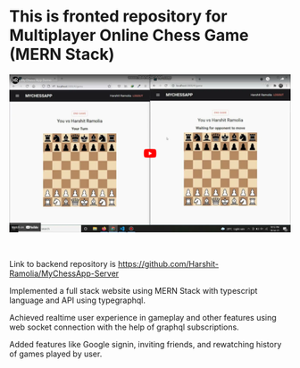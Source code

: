 # This is fronted repository for Multiplayer Online Chess Game (MERN Stack)

[![Link to Demo Video](images/Youtube.png)](https://www.youtube.com/watch?v=zy6WB7diuQk)

<br />

Link to backend repository is https://github.com/Harshit-Ramolia/MyChessApp-Server

Implemented a full stack website using MERN Stack with typescript language and API using typegraphql.

Achieved realtime user experience in gameplay and other features using web socket connection with the help of graphql subscriptions.

Added features like Google signin, inviting friends, and rewatching history of games played by user.